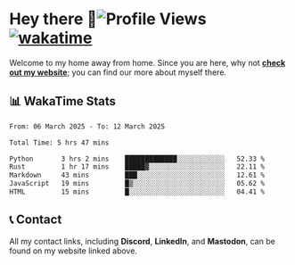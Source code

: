 # Hey there :wave:![Profile Views](https://komarev.com/ghpvc/?username=skifli) [![wakatime](https://wakatime.com/badge/user/b4317b02-0c6d-457b-82a4-a448b8a8d1df.svg)](https://wakatime.com/@b4317b02-0c6d-457b-82a4-a448b8a8d1df)

Welcome to my home away from home. Since you are here, why not [**check out my website**](https://skifli.github.io); you can find our more about myself there.

## 📊 WakaTime Stats

<!--START_SECTION:waka-->

```txt
From: 06 March 2025 - To: 12 March 2025

Total Time: 5 hrs 47 mins

Python       3 hrs 2 mins    █████████████░░░░░░░░░░░░   52.33 %
Rust         1 hr 17 mins    █████▓░░░░░░░░░░░░░░░░░░░   22.11 %
Markdown     43 mins         ███░░░░░░░░░░░░░░░░░░░░░░   12.61 %
JavaScript   19 mins         █▒░░░░░░░░░░░░░░░░░░░░░░░   05.62 %
HTML         15 mins         █░░░░░░░░░░░░░░░░░░░░░░░░   04.41 %
```

<!--END_SECTION:waka-->

## 📞 Contact

All my contact links, including **Discord**, **LinkedIn**, and **Mastodon**, can be found on my website linked above.
